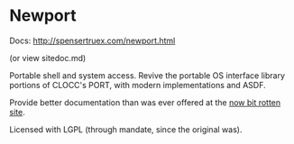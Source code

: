 # Newport

Docs: http://spensertruex.com/newport.html

(or view sitedoc.md)

Portable shell and system access. Revive the portable OS interface library portions of CLOCC's PORT, with
modern implementations and ASDF.

Provide better documentation than was ever offered at the [now bit rotten site](http://clocc.sourceforge.net/dist/port.html).

Licensed with LGPL (through mandate, since the original was).
